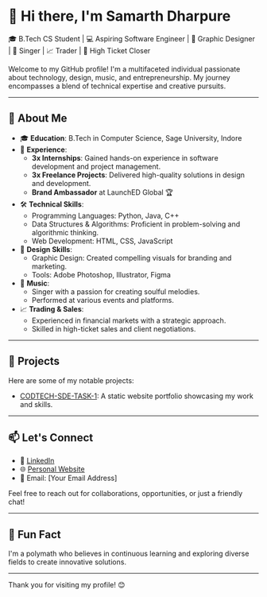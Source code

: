 # 👋 Hi there, I'm Samarth Dharpure

🎓 B.Tech CS Student | 💻 Aspiring Software Engineer | 🎨 Graphic Designer | 🎤 Singer | 📈 Trader | 🎯 High Ticket Closer

Welcome to my GitHub profile! I'm a multifaceted individual passionate about technology, design, music, and entrepreneurship. My journey encompasses a blend of technical expertise and creative pursuits.

---

## 🚀 About Me

- 🎓 **Education**: B.Tech in Computer Science, Sage University, Indore
- 💼 **Experience**:
  - **3x Internships**: Gained hands-on experience in software development and project management.
  - **3x Freelance Projects**: Delivered high-quality solutions in design and development.
  - **Brand Ambassador** at LaunchED Global 🏆
- 🛠️ **Technical Skills**:
  - Programming Languages: Python, Java, C++
  - Data Structures & Algorithms: Proficient in problem-solving and algorithmic thinking.
  - Web Development: HTML, CSS, JavaScript
- 🎨 **Design Skills**:
  - Graphic Design: Created compelling visuals for branding and marketing.
  - Tools: Adobe Photoshop, Illustrator, Figma
- 🎤 **Music**:
  - Singer with a passion for creating soulful melodies.
  - Performed at various events and platforms.
- 📈 **Trading & Sales**:
  - Experienced in financial markets with a strategic approach.
  - Skilled in high-ticket sales and client negotiations.

---

## 🌟 Projects

Here are some of my notable projects:

- [CODTECH-SDE-TASK-1](https://github.com/SamarthDharpure/CODTECH-SDE-TASK-1): A static website portfolio showcasing my work and skills.

---

## 📫 Let's Connect

- 🔗 [LinkedIn](https://www.linkedin.com/in/samarth-dharpure-88a10b248)
- 🌐 [Personal Website](https://samarth-dharpure-1.jimdosite.com/work/)
- 📧 Email: [Your Email Address]

Feel free to reach out for collaborations, opportunities, or just a friendly chat!

---

## 🧠 Fun Fact

I'm a polymath who believes in continuous learning and exploring diverse fields to create innovative solutions.

---

Thank you for visiting my profile! 😊

